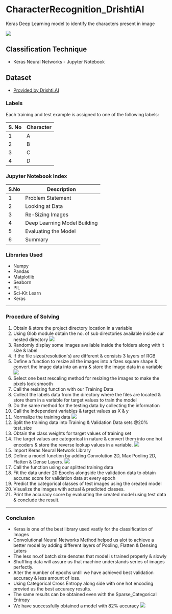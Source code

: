 # CharacterRecognition_DrishtiAI
Keras Deep Learning model to identify the characters present in image

![](https://i.imgur.com/BTu9wIy.jpg)

## Classification Technique
- Keras Neural Networks - Jupyter Notebook
## Dataset
- [Provided by Drishti.AI]()

### Labels
Each training and test example is assigned to one of the following labels:

| S. No | Character |
| --- | --- |
| 1 | A |
| 2 | B|
| 3 | C |
| 4 | D 

### Jupyter Notebook Index  
| S.No | Description |
| --- | --- |
| 1 | Problem Statement |
| 2 | Looking at Data   |
| 3 | Re-Sizing Images   |
| 4 | Deep Learning Model Building |
| 5 | Evaluating the Model |
| 6 | Summary
  
### Libraries Used
- Numpy
- Pandas
- Matplotlib
- Seaborn
- PIL
- Sci-Kit Learn
- Keras

---

### Procedure of Solving
1. Obtain & store the project directory location in a variable
2. Using Glob module obtain the no. of sub directories available inside our nested directory
![](https://i.imgur.com/tlf8adn.png)
3. Randomly display some images available inside the folders along with it size & label
4. If the file sizes(resolution's) are different & consists 3 layers of RGB
5. Define a function to resize all the images into a fizes square shape & convert the image data into an arra & store the image data in a variable
![](https://i.imgur.com/l4tKlAI.png)
6. Select one best rescaling method for resizing the images to make the pixels look smooth
7. Call the resizing function with our Training Data
8. Collect the labels data from the directory where the files are located & store them in a variable for target values to train the model
9. Do the same method for the testing data by collecting the information
10. Call the Independent variables & target values as X & y
11. Normalize the training data
![](https://i.imgur.com/zPeeIWF.png)
12. Split the training data into Training & Validation Data sets @20% test_size
13. Obtain the class weights for target values of training set
14. The target values are categorical in nature & convert them into one hot encoders & store the reverse lookup values in a variable.
![](https://i.imgur.com/gOpSyHp.jpg)
15. Import Keras Neural Network Library
16. Define a model function by adding Convolution 2D, Max Pooling 2D, Flatten & Dense Layers.
![](https://i.imgur.com/9sULRdw.png)
17. Call the function using our splitted training data
18. Fit the data under 20 Epochs alongside the validation data to obtain accurac score for validation data at every epoch
19. Predict the categorical classes of test images using the created model
20. Visualize the images with actual & predicted classes.
21. Print the accuracy score by evaluating the created model using test data & conclude the result.

---

### Conclusion
- Keras is one of the best library used vastly for the classification of Images
- Convolutional Neural Networks Method helped us alot to achieve a better model by adding different layers of Pooling, Flatten & Densing Laters
- The less no.of batch size denotes that model is trained properly & slowly
- Shuffling data will assure us that machine understands series of images perfectly.
- Alter the number of epochs untill we have achieved best validation accuracy & less amount of loss.
- Using Categorical Cross Entropy along side with one hot encoding provied us the best accuracy results.
- The same results can be obtained even with the Sparse_Categorical Entropy
- We have successfully obtained a model with 82% accuracy
![](https://i.imgur.com/jXcLRsy.png)
